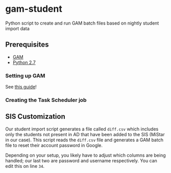 # gam-student
Python script to create and run GAM batch files based on nightly student import data

## Prerequisites
- [GAM](https://github.com/jay0lee/GAM/wiki)
- [Python 2.7](https://www.python.org/downloads/)


### Setting up GAM
See [this guide](https://github.com/jay0lee/GAM/wiki#running-gam-for-the-first-time)!

### Creating the Task Scheduler job


## SIS Customization
Our student import script generates a file called `diff.csv` which includes only the students not present in AD that have been added to the SIS (MiStar in our case). This script reads the `diff.csv` file and generates a GAM batch file to reset their account password in Google.

Depending on your setup, you likely have to adjust which columns are being handled; our last two are password and username respectively.
You can edit this on line `34`.





